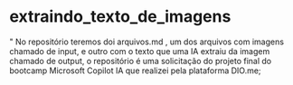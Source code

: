 # extraindo_texto_de_imagens
" No repositório teremos doi arquivos.md , um dos arquivos com imagens chamado de input, e outro com o texto que uma IA extraiu da imagem chamado de output, o repositório é uma solicitação do projeto final do bootcamp Microsoft Copilot IA que realizei pela plataforma DIO.me;
